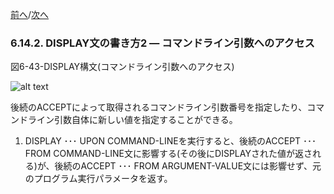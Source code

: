 <!--navi start-->
[前へ](6-14-1.md)/[次へ](6-14-3.md)
<!--navi end-->
### 6.14.2. DISPLAY文の書き方2 ― コマンドライン引数へのアクセス

図6-43-DISPLAY構文(コマンドライン引数へのアクセス)

![alt text](Image/6-43-Display.png)

後続のACCEPTによって取得されるコマンドライン引数番号を指定したり、コマンドライン引数自体に新しい値を指定することができる。

1. DISPLAY ･･･ UPON COMMAND-LINEを実行すると、後続のACCEPT ･･･ FROM COMMAND-LINE文に影響する(その後にDISPLAYされた値が返される)が、後続のACCEPT ･･･ FROM ARGUMENT-VALUE文には影響せず、元のプログラム実行パラメータを返す。
